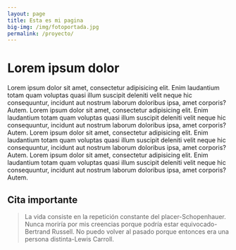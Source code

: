 ```yaml
---
layout: page
title: Esta es mi pagina
big-img: /img/fotoportada.jpg
permalink: /proyecto/
---
```


# Lorem ipsum dolor

Lorem ipsum dolor sit amet, consectetur adipisicing elit. Enim laudantium totam quam voluptas quasi illum suscipit deleniti velit neque hic consequuntur, incidunt aut nostrum laborum doloribus ipsa, amet corporis? Autem.
Lorem ipsum dolor sit amet, consectetur adipisicing elit. Enim laudantium totam quam voluptas quasi illum suscipit deleniti velit neque hic consequuntur, incidunt aut nostrum laborum doloribus ipsa, amet corporis? Autem.
Lorem ipsum dolor sit amet, consectetur adipisicing elit. Enim laudantium totam quam voluptas quasi illum suscipit deleniti velit neque hic consequuntur, incidunt aut nostrum laborum doloribus ipsa, amet corporis? Autem.
Lorem ipsum dolor sit amet, consectetur adipisicing elit. Enim laudantium totam quam voluptas quasi illum suscipit deleniti velit neque hic consequuntur, incidunt aut nostrum laborum doloribus ipsa, amet corporis? Autem.

## Cita importante

>La vida consiste en la repetición constante del placer-Schopenhauer.
>Nunca moriría por mis creencias porque podría estar equivocado-Bertrand Russell.
>No puedo volver al pasado porque entonces era una persona distinta-Lewis Carroll.
